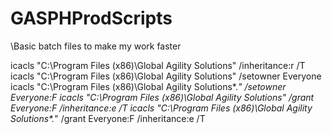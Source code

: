 # GASPHProdScripts
\\Basic batch files to make my work faster

icacls "C:\Program Files (x86)\Global Agility Solutions" /inheritance:r /T
icacls "C:\Program Files (x86)\Global Agility Solutions" /setowner Everyone
icacls "C:\Program Files (x86)\Global Agility Solutions\*.*" /setowner Everyone:F
icacls "C:\Program Files (x86)\Global Agility Solutions" /grant Everyone:F /inheritance:e /T
icacls "C:\Program Files (x86)\Global Agility Solutions\*.*" /grant Everyone:F /inheritance:e /T
